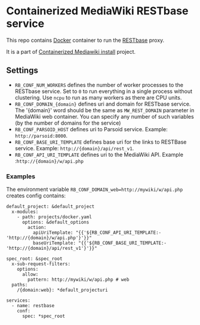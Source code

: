 # Containerized MediaWiki RESTbase service

This repo contains [Docker](https://docs.docker.com/) container to run the [RESTbase](https://www.mediawiki.org/wiki/RESTBase) proxy.

It is a part of [Containerized Mediawiki install](https://github.com/pastakhov/compose-mediawiki-ubuntu) project.

## Settings

- `RB_CONF_NUM_WORKERS` defines the number of worker processes to the RESTbase service. Set to `0` to run everything in a single process without clustering. Use `ncpu` to run as many workers as there are CPU units.
- `RB_CONF_DOMAIN_{domain}` defines uri and domain for RESTbase service. The '{domain}' word should be the same as `MW_REST_DOMAIN` parameter in MediaWiki web container. You can specify any number of such variables (by the number of domains for the service)
- `RB_CONF_PARSOID_HOST` defines uri to Parsoid service. Example: `http://parsoid:8000`.
- `RB_CONF_BASE_URI_TEMPLATE` defines base uri for the links to RESTBase service. Example: `http://{domain}/api/rest_v1`.
- `RB_CONF_API_URI_TEMPLATE` defines uri to the MediaWiki API. Example :`http://{domain}/w/api.php`

### Examples ###

The environment variable `RB_CONF_DOMAIN_web=http://mywiki/w/api.php` creates config contains:
```
default_project: &default_project
  x-modules:
    - path: projects/docker.yaml
      options: &default_options
        action:
          apiUriTemplate: "{{'${RB_CONF_API_URI_TEMPLATE:-'http://{domain}/w/api.php'}'}}"
          baseUriTemplate: "{{'${RB_CONF_BASE_URI_TEMPLATE:-'http://{domain}/api/rest_v1'}'}}"

spec_root: &spec_root
  x-sub-request-filters:
    options:
      allow:
        pattern: http://mywiki/w/api.php # web
  paths:
    /{domain:web}: *default_projecturi

services:
  - name: restbase
    conf:
      spec: *spec_root
```
